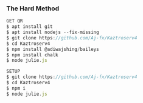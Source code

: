 <!--
  ### Simple Method
  
[![Deploy](https://www.herokucdn.com/deploy/button.svg)](https://heroku.com/deploy?template=https://github.com/Aj-fx/Kaztroserv4.git)



  
[![Run on Repl.it](https://repl.it/badge/github/quiec/whatsAlfa)](https://replit.com/@Amalser/Amalser)
-->
  
### The Hard Method
```js
GET QR
$ apt install git
$ apt install nodejs --fix-missing
$ git clone https://github.com/Aj-fx/Kaztroserv4
$ cd Kaztroserv4
$ npm install @adiwajshing/baileys
$ npm install chalk
$ node julie.js
```
      
```js
SETUP
$ git clone https://github.com/Aj-fx/Kaztroserv4
$ cd Kaztroserv4
$ npm i
$ node julie.js
```
